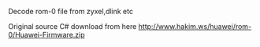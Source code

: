 Decode rom-0 file from zyxel,dlink etc

Original source C# download from here http://www.hakim.ws/huawei/rom-0/Huawei-Firmware.zip

